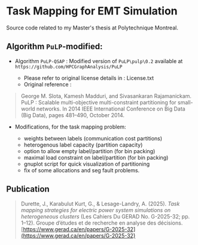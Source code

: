 
# Task Mapping for EMT Simulation

Source code related to my Master's thesis at Polytechnique Montreal.

## Algorithm `PuLP`-modified:

- Algorithm `PuLP-QSAP` : Modified version of `PuLP\pulp\0.2` available at `https://github.com/HPCGraphAnalysis/PuLP`

  - Please refer to original license details in : License.txt
  - Original reference :

> George M. Slota, Kamesh Madduri, and Sivasankaran Rajamanickam. PuLP : Scalable multi-objective multi-constraint partitioning for small-world networks. In 2014 IEEE International Conference on Big Data (Big Data), pages 481–490, October 2014.

- Modifications, for the task mapping problem:

  - weights between labels (communication cost partitions)
  - heterogenous label capacity (partition capacity)
  - option to allow empty label/partition (for bin packing)
  - maximal load constraint on label/partition (for bin packing)
  - gnuplot script for quick visualization of partitioning
  - fix of some allocations and seg fault problems.


## Publication

> Durette, J., Karabulut Kurt, G., & Lesage-Landry, A. (2025). *Task mapping strategies for electric power system simulations on heterogeneous clusters* (Les Cahiers Du GERAD No. G-2025-32; pp. 1–12). Groupe d’études et de recherche en analyse des décisions. [https://www.gerad.ca/en/papers/G-2025-32](https://www.gerad.ca/en/papers/G-2025-32)
>

